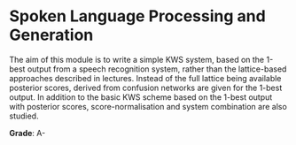 # Spoken Language Processing and Generation

The aim of this module is to write a simple KWS system, based on the 1-best output from a speech recognition system, rather than the lattice-based approaches described in lectures. Instead of the full lattice being available posterior scores, derived from confusion networks are given for the 1-best output. In addition to the basic KWS scheme based on the 1-best output with posterior scores, score-normalisation and system combination are also studied.

**Grade**: A-